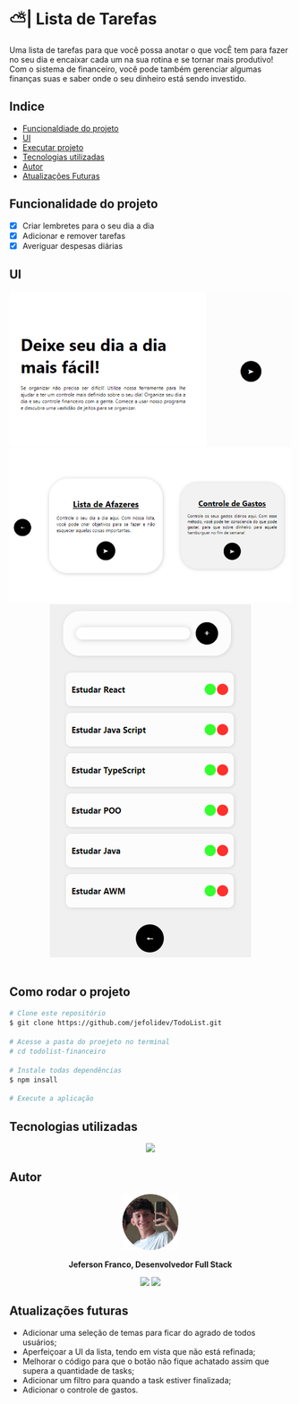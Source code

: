 # ⛅| Lista de Tarefas

 <p> Uma lista de tarefas para que você possa anotar o que vocÊ tem para fazer no seu dia e encaixar cada um na sua rotina e se tornar mais produtivo! Com o sistema de financeiro, você pode também gerenciar algumas finanças suas e saber onde o seu dinheiro está sendo investido. </b></p>

## Indice
- [Funcionaldiade do projeto](#Funcionalidade-do-projeto)
- [UI](#UI)
- [Executar projeto](#Como-rodar)
- [Tecnologias utilizadas](#Tecnologias-utilizadas)
- [Autor](#Autor)
- [Atualizações Futuras](#Atualizações-futuras)

## Funcionalidade do projeto

- [x] Criar lembretes para o seu dia a dia
- [x] Adicionar e remover tarefas
- [x] Averiguar despesas diárias

## UI
<div align = "center">
    <img src = './src/assets/main.png' alt = 'Interface de início'>
    <img src = './src/assets/choose.png' alt = 'Escolher entre a lsita de afazeres e a de gastos'>
    <img src = './src/assets/todo.png' alt = 'A Lista de Tarefas'>
</div>

<br>

## Como rodar o projeto

```bash
# Clone este repositório
$ git clone https://github.com/jefolidev/TodoList.git

# Acesse a pasta do proejeto no terminal
# cd todolist-financeiro

# Instale todas dependências
$ npm insall

# Execute a aplicação
```

## Tecnologias utilizadas 
<div align = center>
<img src = "https://skillicons.dev/icons?i=html,css,js,react">
</div>

## Autor
<div align = center>
 <img src = "./src/assets/fotominhacircle.png" style = "width: 100px;">
 <p> <b> Jeferson Franco, Desenvolvedor Full Stack </b> </p> 
 <a style = "text-decoration: none;" href = "https://github.com/jefolidev"> <img src = "https://skillicons.dev/icons?i=linkedin" style = "width: 20px;"> </a>
 <a style = "text-decoration: none;" href = "https://www.linkedin.com/in/jeferson-franco-1349062b0/"> <img src = "https://skillicons.dev/icons?i=github&theme=light" style = "width: 20px;"> </a>
</div>


## Atualizações futuras
- Adicionar uma seleção de temas para ficar do agrado de todos usuários;
- Aperfeiçoar a UI da lista, tendo em vista que não está refinada;
- Melhorar o código para que o botão não fique achatado assim que supera a quantidade de tasks;
- Adicionar um filtro para quando a task estiver finalizada;
- Adicionar o controle de gastos.
